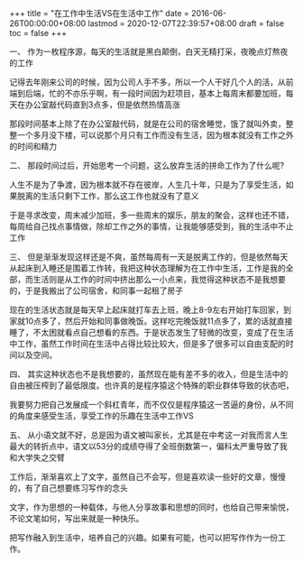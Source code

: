 +++
title = "在工作中生活VS在生活中工作"
date = 2016-06-26T00:00:00+08:00
lastmod = 2020-12-07T22:39:57+08:00
draft = false
toc = false
+++

一、
作为一枚程序源，每天的生活就是黑白颠倒，白天无精打采，夜晚点灯熬夜的工作

记得去年刚来公司的时候，因为公司人手不多，所以一个人干好几个人的活，从前端到后端，忙的不亦乐乎啊，有一段时间因为赶项目，基本上每周末都要加班，每天在办公室敲代码直到3点多，但是依然热情高涨

那段时间基本上除了在办公室敲代码，就是在公司的宿舍睡觉，饿了就叫外卖，整整一个多月没下楼，可以说那个月只有工作而没有生活，因为根本就没有工作之外的时间和精力

二、
那段时间过后，开始思考一个问题，这么放弃生活的拼命工作为了什么呢?

人生不是为了争渡，因为根本就不存在彼岸，人生几十年，只是为了享受生活，如果脱离的生活只剩下工作，那么这工作也就没有了意义

于是寻求改变，周末减少加班，多一些周末的娱乐，朋友的聚会，这样也还不错，每周给自己找点事情做，除却工作之外的事情，让我能够感受到，我的生活中不止工作

三、
但是渐渐发现这样还是不爽，虽然每周有一天是脱离工作的，但是依然每天从起床到入睡还是围着工作转，我把这种状态理解为在工作中生活，工作是我的全部，而生活则是从工作的时间中挤出那么一小点来，我觉得这种状态不是我想要的，于是我搬出了公司宿舍，和同事一起租了房子

现在的生活状态就是每天早上起床就打车去上班，晚上8-9左右开始打车回家，到家就10点多了，然后开始和同事做晚饭。这样吃完晚饭就11点多了，累的话就直接睡了，不太困就看点自己想看的东西。于是状态发生了轻微的改变，变成了在生活中工作，虽然工作时间在生活中占得比较比较大，但是多了很多可以自由支配的时间以及空间。

四、
其实这种状态也不是我想要的，虽然现在能有差不多的收入，但是生活中的自由被压榨到了最低限度。也许真的是程序猿这个特殊的职业群体导致的状态吧，

我要努力把自己发展成一个斜杠青年，而不仅仅是程序猿这一苦逼的身份，从不同的角度来感受生活，享受工作的乐趣在生活中工作VS

五、
从小语文就不好，总是因为语文被叫家长，尤其是在中考这一对我而言人生最大的转折点中，语文以53分的成绩夺得了全班倒数第一，偏科太严重导致了我和大学失之交臂

工作后，渐渐喜欢上了文字，虽然自己不会写，但是喜欢读一些好的文章，慢慢的，有了自己想要练习写作的念头

文字，作为思想的一种载体，与他人分享故事和思想的同时，也给自己带来愉悦，不论文笔如何，写出来就是一种快乐。

把写作融入到生活中，培养自己的兴趣。如果有可能，也可以把写作作为一份工作。
